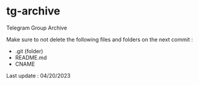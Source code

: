 # tg-archive
Telegram Group Archive

Make sure to not delete the following files and folders on the next commit :
- .git (folder)
- README.md
- CNAME

Last update : 04/20/2023
